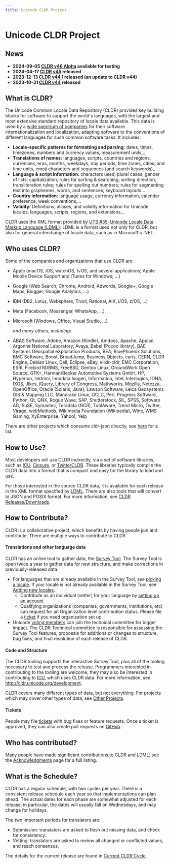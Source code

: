 ```yaml
---
title: Unicode CLDR Project
---
```


# Unicode CLDR Project

## News

- **2024-09-05 [CLDR v46 Alpha](https://blog.unicode.org/2024/09/unicode-cldr-v46-alpha-available-for.html)  available for testing**
- **2024-04-17 [CLDR v45](https://cldr.unicode.org/index/downloads/cldr-45) released**
- **2023-12-13 [CLDR v44.1](https://cldr.unicode.org/index/downloads/cldr-44#h.nvqx283jwsx) released (an update to CLDR v44)**
- **2023-10-31 [CLDR v44](https://cldr.unicode.org/index/downloads/cldr-44) released**


## What is CLDR?

The Unicode Common Locale Data Repository (CLDR) provides key building blocks for software to support the world's languages, with the largest and most extensive standard repository of locale data available. This data is used by a [wide spectrum of companies](https://cldr.unicode.org/index#h.ezpykkomyltl) for their software internationalization and localization, adapting software to the conventions of different languages for such common software tasks. It includes:
- **Locale-specific patterns for formatting and parsing:** dates, times, timezones, numbers and currency values, measurement units,…
- **Translations of names:** languages, scripts, countries and regions, currencies, eras, months, weekdays, day periods, time zones, cities, and time units, emoji characters and sequences (and search keywords),…
- **Language & script information:** characters used; plural cases; gender of lists; capitalization; rules for sorting & searching; writing direction; transliteration rules; rules for spelling out numbers; rules for segmenting text into graphemes, words, and sentences; keyboard layouts…
- **Country information:** language usage, currency information, calendar preference, week conventions,…
- **Validity:** Definitions, aliases, and validity information for Unicode locales, languages, scripts, regions, and extensions,…


CLDR uses the XML format provided by [UTS #35: Unicode Locale Data Markup Language (LDML)](http://www.unicode.org/reports/tr35/). LDML is a format used not only for CLDR, but also for general interchange of locale data, such as in Microsoft's .NET.

## Who uses CLDR?

Some of the companies and organizations that use CLDR are:
-   Apple (macOS, iOS, watchOS, tvOS, and several applications; Apple Mobile Device Support and iTunes for Windows; …)
-   Google (Web Search, Chrome, Android, Adwords, Google+, Google Maps, Blogger, Google Analytics, …)
-   IBM (DB2, Lotus, Websphere, Tivoli, Rational, AIX, i/OS, z/OS, …)
-   Meta (Facebook, Messenger, WhatsApp, …)
-   Microsoft (Windows, Office, Visual Studio, …)

    *and many others, including:*

-   ABAS Software, Adobe, Amazon (Kindle), Amdocs, Apache, Appian, Argonne National Laboratory, Avaya, Babel (Pocoo library), BAE Systems Geospatial eXploitation Products, BEA, BluePhoenix Solutions, BMC Software, Boost, BroadJump, Business Objects, caris, CERN, CLDR Engine, Debian Linux, Dell, Eclipse, eBay, elixir-cldr, EMC Corporation, ESRI, Firebird RDBMS, FreeBSD, Gentoo Linux, GroundWork Open Source, GTK+, Harman/Becker Automotive Systems GmbH, HP, Hyperion, Inktomi, Innodata Isogen, Informatica, Intel, Interlogics, IONA, IXOS, Jikes, jQuery, Library of Congress, Mathworks, Mozilla, Netezza, OpenOffice, Oracle (Solaris, Java), Lawson Software, Leica Geosystems GIS & Mapping LLC, Mandrake Linux, OCLC, Perl, Progress Software, Python, Qt, QNX, Rogue Wave, SAP, Shutterstock, SIL, SPSS, Software AG, SuSE, Symantec, Teradata (NCR), ToolAware, Trend Micro, Twitter, Virage, webMethods, Wikimedia Foundation (Wikipedia), Wine, WMS Gaming, XyEnterprise, Yahoo!, Yelp


There are other projects which consume cldr-json directly, see [here](https://github.com/unicode-org/cldr-json/blob/master/USERS.md#projects) for a list.

## How to Use?

Most developers will use CLDR indirectly, via a set of software libraries, such as [ICU](https://icu.unicode.org/), [Closure](https://github.com/google/closure-library), or [TwitterCLDR](https://blog.x.com/engineering/en_us/a/2012/twittercldr-improving-internationalization-support-in-ruby). These libraries typically compile the CLDR data into a format that is compact and easy for the library to load and use.

For those interested in the source CLDR data, it is available for each release in the XML format specified by [LDML](http://www.unicode.org/reports/tr35/). There are also tools that will convert to JSON and POSIX format. For more information, see [CLDR Releases/Downloads](https://cldr.unicode.org/index/downloads).

## How to Contribute?

CLDR is a collaborative project, which benefits by having people join and contribute. There are multiple ways to contribute to CLDR.

#### Translations and other language data

CLDR has an online tool to gather data, the [Survey Tool](https://cldr.unicode.org/index/survey-tool). The Survey Tool is open twice a year to gather data for new structure, and make corrections in previously-released data.

- For languages that are already available in the Survey Tool, see [picking a locale](https://cldr.unicode.org/translation/getting-started/guide#h.6f2x50entpdr). If your locale is not already available in the Survey Tool, see [Adding new locales](https://github.com/unicode-org/cldr/blob/main/docs/requesting_changes.md#adding-new-locales).
    -   Contribute as an individual (vetter) for your language by [setting up an account](/index/survey-tool/survey-tool-accounts)
    -   Qualifying organizations (companies, governments, institutions, etc) can request for an Organization level contribution status. Please file a [ticket](https://github.com/unicode-org/cldr/blob/main/docs/requesting_changes.md#how-to-file-a-ticket) if you need organization set up.
- Unicode [voting members](https://home.unicode.org/membership/members/) can join the technical committee for bigger impact. The CLDR Technical committee is responsible for assessing the Survey Tool features, proposals for additions or changes to structure, bug fixes, and final resolution of each release of CLDR.

#### Code and Structure

The CLDR tooling supports the interactive Survey Tool, plus all of the tooling necessary to test and process the release. Programmers interested in contributing to the tooling are welcome; they may also be interested in contributing to [ICU](http://site.icu-project.org/), which uses CLDR data. For more information, see http://cldr.unicode.org/development.

CLDR covers many different types of data, but not everything. For projects which may cover other types of data, see [Other Projects](http://cldr.unicode.org/covered-by-other-projects).

#### Tickets

People may file [tickets](https://github.com/unicode-org/cldr/blob/main/docs/requesting_changes.md) with bug fixes or feature requests. Once a ticket is approved, they can also create pull requests on [GitHub](https://github.com/unicode-org/cldr).

## Who has contributed?

Many people have made significant contributions to CLDR and LDML; see the [Acknowledgments](http://cldr.unicode.org/index/acknowledgments) page for a full listing.

## What is the Schedule?

CLDR has a regular schedule, with two cycles per year. There is a consistent release schedule each year so that implementations can plan ahead. The actual dates for each phase are somewhat adjusted for each release: in particular, the dates will usually fall on Wednesdays, and may change for holidays.

The two important periods for translators are:

- Submission: translators are asked to flesh out missing data, and check for consistency.
- Vetting: translators are asked to review all changed or conflicted values, and reach consensus.


The details for the current release are found in [Current CLDR Cycle](https://docs.google.com/spreadsheets/d/1N6inI5R84UoYlRwuCNPBOAP7ri4q2CmJmh8DC5g-S6c/edit#gid=1680747936).

